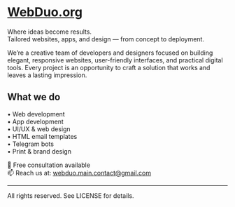 # [WebDuo.org](https://www.webduo.org/)

Where ideas become results.  
Tailored websites, apps, and design — from concept to deployment.

We’re a creative team of developers and designers focused on building elegant, responsive websites, user-friendly interfaces, and practical digital tools. Every project is an opportunity to craft a solution that works and leaves a lasting impression.

## What we do

• Web development  
• App development  
• UI/UX & web design  
• HTML email templates  
• Telegram bots  
• Print & brand design  

🎉 Free consultation available  
📫 Reach us at: [webduo.main.contact@gmail.com](mailto:webduo.main.contact@gmail.com)

---

All rights reserved. See LICENSE for details.
